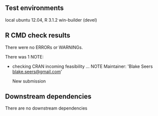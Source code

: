 ## Test environments
local ubuntu 12.04, R 3.1.2
win-builder (devel)

## R CMD check results
There were no ERRORs or WARNINGs.

There was 1 NOTE:

* checking CRAN incoming feasibility ... NOTE
  Maintainer: 'Blake Seers <blake.seers@gmail.com>'
  
  New submission
  
## Downstream dependencies
There are no downstream dependencies
